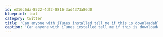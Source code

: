 ```yaml
---
id: e316c6da-8522-4df2-8816-3ad4373a86d0
blueprint: text
category: twitter
title: 'Can anyone with iTunes installed tell me if this is downloadable in Canada?  http://tinyurl.com/4qrs6hg.'
caption: 'Can anyone with iTunes installed tell me if this is downloadable in Canada?  http://tinyurl.com/4qrs6hg.'
---
```

